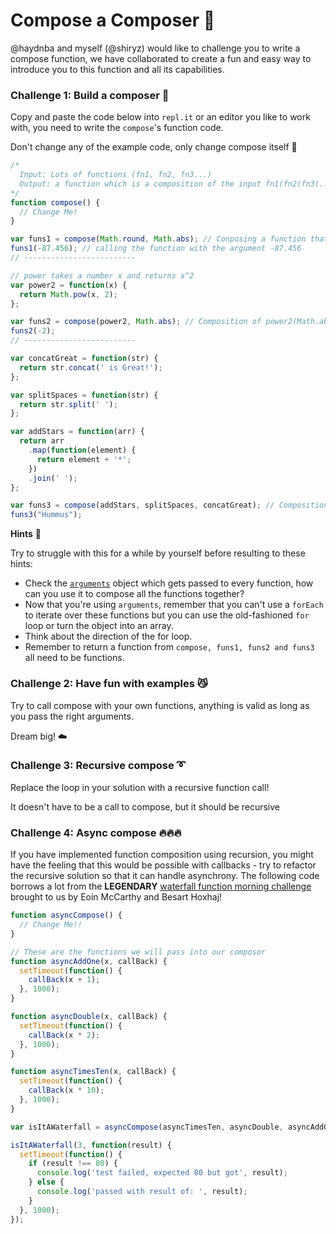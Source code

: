 # Compose a Composer :musical_score:

@haydnba and myself (@shiryz) would like to challenge you to write a compose
function, we have collaborated to create a fun and easy way to introduce you to
this function and all its capabilities.

### Challenge 1: Build a composer :nut_and_bolt:

Copy and paste the code below into `repl.it` or an editor you like to work with, you need to write the `compose`'s function code.

Don't change any of the example code, only change compose itself :memo:

```js
/* 
  Input: Lots of functions (fn1, fn2, fn3...) 
  Output: a function which is a composition of the input fn1(fn2(fn3(...)))
*/
function compose() {
  // Change Me!
}

var funs1 = compose(Math.round, Math.abs); // Conposing a function that executes Math.round(Math,abs(arg));
funs1(-87.456); // calling the function with the argument -87.456
// -------------------------

// power takes a number x and returns x^2
var power2 = function(x) {
  return Math.pow(x, 2);
};

var funs2 = compose(power2, Math.abs); // Composition of power2(Math.abs(arg));
funs2(-2);
// -------------------------

var concatGreat = function(str) {
  return str.concat(' is Great!');
};

var splitSpaces = function(str) {
  return str.split(' ');
};

var addStars = function(arr) {
  return arr
    .map(function(element) {
      return element + '*';
    })
    .join(' ');
};

var funs3 = compose(addStars, splitSpaces, concatGreat); // Composition of addStars(splitSpaces(concatGreat(arg)));
funs3("Hummus");
```

__Hints__ :speak_no_evil:

Try to struggle with this for a while by yourself before resulting to these hints:
- Check the [`arguments`](https://developer.mozilla.org/en-US/docs/Web/JavaScript/Reference/Functions/arguments) object which gets passed to every function, how can you use it to compose all the functions together?
- Now that you're using `arguments`, remember that you can't use a `forEach` to iterate over these functions but you can use the old-fashioned `for` loop or turn the object into an array.
- Think about the direction of the for loop.
- Remember to return a function from `compose, funs1, funs2 and funs3` all need to be functions.

### Challenge 2: Have fun with examples :smirk_cat:

Try to call compose with your own functions, anything is valid as long as you
pass the right arguments.

Dream big! :cloud:

### Challenge 3: Recursive compose :curly_loop:

Replace the loop in your solution with a recursive function call!

It doesn't have to be a call to compose, but it should be recursive

### Challenge 4: Async compose :fire::fire::fire:

If you have implemented function composition using recursion, you might have
the feeling that this would be possible with callbacks - try to refactor the
recursive solution so that it can handle asynchrony. The following code borrows
a lot from the **LEGENDARY** [waterfall function morning challenge](https://github.com/foundersandcoders/mc-waterfall-chaser#morning-challenge-implement-a-waterfall-function)
brought to us by Eoin McCarthy and Besart Hoxhaj!

```js
function asyncCompose() {
  // Change Me!!
}

// These are the functions we will pass into our composor
function asyncAddOne(x, callBack) {
  setTimeout(function() {
    callBack(x + 1);
  }, 1000);
}

function asyncDouble(x, callBack) {
  setTimeout(function() {
    callBack(x * 2);
  }, 1000);
}

function asyncTimesTen(x, callBack) {
  setTimeout(function() {
    callBack(x * 10);
  }, 1000);
}

var isItAWaterfall = asyncCompose(asyncTimesTen, asyncDouble, asyncAddOne);

isItAWaterfall(3, function(result) {
  setTimeout(function() {
    if (result !== 80) {
      console.log('test failed, expected 80 but got', result);
    } else {
      console.log('passed with result of: ', result);
    }
  }, 1000);
});
```
